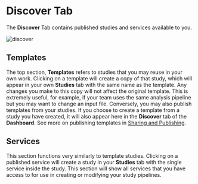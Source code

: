 # Discover Tab

The **Discover** Tab contains published studies and services available to you. 

![discover](https://user-images.githubusercontent.com/28002886/137287501-24078fdb-fc07-4aad-8d09-18102466e556.png)
## Templates
The top section, **Templates** refers to studies that you may reuse in your own work. Clicking on a template will create a copy of that study, which will appear in your own **Studies** tab with the same name as the template. Any changes you make to this copy will not affect the original template. This is extremely useful, for example, if your team uses the same analysis pipeline but you may want to change an input file. Conversely, you may also publish templates from your studies. If you choose to create a template from a study you have created, it will also appear here in the **Discover** tab of the **Dashboard**. See more on publishing templates in [Sharing and Publishing](GeneralUsage/sharestudy.md).

## Services
This section functions very similarly to template studies. Clicking on a published service will create a study in your **Studies** tab with the single service inside the study. This section will show all services that you have access to for use in creating or modifying your study pipelines.
